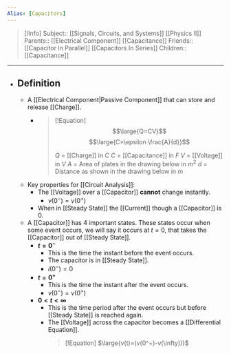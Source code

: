 ```yaml
---
Alias: [Capacitors]
---
```

> [!Info]
> Subject:: [[Signals, Circuits, and Systems]] [[Physics II]]
> Parents:: [[Electrical Component]] [[Capacitance]]
> Friends:: [[Capacitor In Parallel]] [[Capacitors In Series]]
> Children:: [[Capacitance]]
---
- ## Definition
	- A [[Electrical Component|Passive Component]] that can store and release [[Charge]].
		- > [!Equation]
		  > $$\large{Q=CV}$$
		  > $$\large{C=\epsilon \frac{A}{d}}$$
		  > 
		  > $Q$ = [[Charge]] in $C$
		  > $C$ = [[Capacitance]] in $F$
		  > $V$ = [[Voltage]] in $V$
		  > $A$ = Area of plates in the drawing below in $m^2$
		  > $d$ = Distance as shown in the drawing below in $m$
	- Key properties for [[Circuit Analysis]]:
		- The [[Voltage]] over a [[Capacitor]] **cannot** change instantly.
			- $v(0^-)=v(0^+)$
		- When in [[Steady State]] the [[Current]] though a [[Capacitor]] is $0$.
	- A [[Capacitor]] has 4 important states. These states occur when some event occurs, we will say it occurs at $t=0$, that takes the [[Capacitor]] out of [[Steady State]].
		- **$t=0^-$**
			- This is the time the instant before the event occurs.
			- The capacitor is in [[Steady State]].
			- $i(0^-)=0$
		- **$t=0^+$**
			- This is the time the instant after the event occurs.
			- $v(0^-)=v(0^+)$
		- **$0<t<\infty$**
			- This is the time period after the event occurs but before [[Steady State]] is reached again.
			- The [[Voltage]] across the capacitor becomes a [[Differential Equation]].
			  > [!Equation]
			  > $\large{v(t)=(v(0^+)-v(\infty))}$
